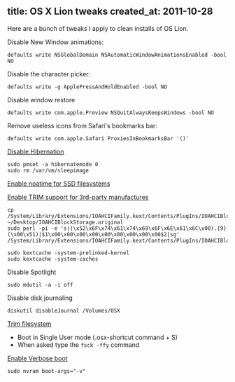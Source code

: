 title: OS X Lion tweaks
created_at: 2011-10-28
----

Here are a bunch of tweaks I apply to clean installs of OS Lion.

Disable New Window animations:

    defaults write NSGlobalDomain NSAutomaticWindowAnimationsEnabled -bool NO

Disable the character picker:

    defaults write -g ApplePressAndHoldEnabled -bool NO

Disable window restore

    defaults write com.apple.Preview NSQuitAlwaysKeepsWindows -bool NO

Remove useless icons from Safari's bookmarks bar:

    defaults write com.apple.Safari ProxiesInBookmarksBar '()'

[Disable Hibernation](http://news.metaparadigma.de/osx86-enable-and-disable-hibernation-57/)

    sudo pmset -a hibernatemode 0
    sudo rm /var/vm/sleepimage

[Enable noatime for SSD filesystems](http://poller.se/2010/08/optimizing-mac-os-x-for-ssd-drives/)

[Enable TRIM support for 3rd-party manufactures](https://gist.github.com/1282390)

    cp /System/Library/Extensions/IOAHCIFamily.kext/Contents/PlugIns/IOAHCIBlockStorage.kext/Contents/MacOS/IOAHCIBlockStorage ~/Desktop/IOAHCIBlockStorage.original
    sudo perl -pi -e 's|(\x52\x6F\x74\x61\x74\x69\x6F\x6E\x61\x6C\x00).{9}(\x00\x51)|$1\x00\x00\x00\x00\x00\x00\x00\x00\x00$2|sg' /System/Library/Extensions/IOAHCIFamily.kext/Contents/PlugIns/IOAHCIBlockStorage.kext/Contents/MacOS/IOAHCIBlockStorage

    sudo kextcache -system-prelinked-kernel
    sudo kextcache -system-caches

Disable Spotlight

    sudo mdutil -a -i off

Disable disk journaling

    diskutil disableJournal /Volumes/OSX

[Trim filesystem](http://forum.hardmac.com/index.php?s=082749656c717ed1c65d2029bcca5563&showtopic=10047&st=0&p=18111&#entry18111)

* Boot in Single User mode (.osx-shortcut command + S)
* When asked type the `fsck -ffy` command


[Enable Verbose boot](https://discussions.apple.com/thread/2460270?start=0&tstart=0)

    sudo nvram boot-args="-v"